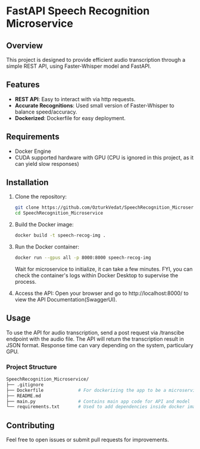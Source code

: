 # FastAPI Speech Recognition Microservice

## Overview

This project is designed to provide efficient audio transcription through a simple REST API, using Faster-Whisper model and FastAPI.

## Features

- **REST API**: Easy to interact with via http requests.
- **Accurate Recognitions**: Used small version of Faster-Whisper to balance speed/accuracy.
- **Dockerized**: Dockerfile for easy deployment.
  
## Requirements

- Docker Engine
- CUDA supported hardware with GPU (CPU is ignored in this project, as it can yield slow responses)

## Installation

1. Clone the repository:

   ```bash
   git clone https://github.com/OzturkVedat/SpeechRecognition_Microservice.git
   cd SpeechRecognition_Microservice
   ```

2. Build the Docker image:

    ```bash
    docker build -t speech-recog-img .
    ```

3. Run the Docker container:

    ```bash
    docker run --gpus all -p 8000:8000 speech-recog-img
    ```
    Wait for microservice to initialize, it can take a few minutes. FYI, you can check the container's logs within Docker Desktop to supervise the process.
     
4. Access the API:
   Open your browser and go to http://localhost:8000/ to view the API Documentation(SwaggerUI).
   
## Usage

To use the API for audio transcription, send a post request via /transcibe endpoint with the audio file. The API will return the transcription result in JSON format. Response time can vary depending on the system, particulary GPU.

### Project Structure

```bash
SpeechRecognition_Microservice/
├── .gitignore
├── Dockerfile             # For dockerizing the app to be a microservice
├── README.md
├── main.py                # Contains main app code for API and model
└── requirements.txt       # Used to add dependencies inside docker image

```

## Contributing
Feel free to open issues or submit pull requests for improvements.
